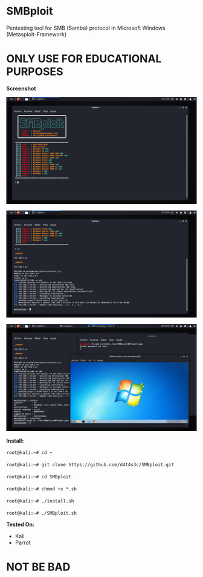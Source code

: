 # SMBploit

Pentesting tool for SMB (Samba) protocol in Microsoft Windows (Metasploit-Framework)

# ONLY USE FOR EDUCATIONAL PURPOSES

**Screenshot**

![](/screenshot/1.png)

![](/screenshot/2.png)

![](/screenshot/3.png)

**Install:**
```
root@kali:~# cd ~

root@kali:~# git clone https://github.com/d4t4s3c/SMBploit.git

root@kali:~# cd SMBploit

root@kali:~# chmod +x *.sh

root@kali:~# ./install.sh

root@kali:~# ./SMBploit.sh
```

**Tested On:**

- Kali
- Parrot

# NOT BE BAD


